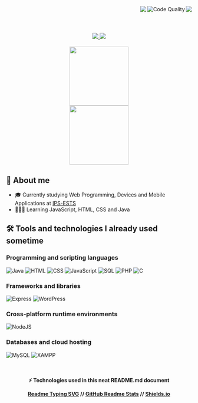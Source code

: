 <!-- Code for Text and Badges -->

<div align="center">
  <img align="right" src="https://pageview.vercel.app/?github_user=hoycode" />
  <img align="right" src="https://img.shields.io/badge/code%20quality-A%20for%20effort-success" alt="Code Quality" />
  <img align="right" src="https://readme-typing-svg.herokuapp.com?font=Secular+One&size=25&duration=2500&color=61A3DA&background=419CFF00&center=true&vCenter=true&lines=Hello+World!+%F0%9F%8C%8E;My+name+is+Mauro;Nice+to+meet+you!;Lets+code+%F0%9F%92%BB"/>
</div>

<br>
<h1></h1>
<br/>

<!-- Code for Social Media Links -->

<div align="center">
  <a href="https://www.linkedin.com/in/mauro-amaro/" target="_blank">
    <img src="https://img.shields.io/badge/»-LinkedIn-%230077B5?style=for-the-badge&logo=linkedin&logoColor=white&color=black" target="_blank">
  </a>
  <a href="https://discord.com/users/319496198274940929" target="_blank">
   <img src="https://img.shields.io/badge/»-Discord-7289DA?style=for-the-badge&logo=discord&logoColor=white&color=black" target="_blank">
  </a> 
</div>

<br/>

<div align="center">
  <!-- Stats -->
  <img height="160px" style="margin: 1px 0px 0px 0px;" src="https://github-readme-stats.vercel.app/api?username=hoycode&show_icons=true&theme=tokyonight&show_icons=true" />
 <br>
  <!-- Programming Languages -->
  <img height="160px" src="https://github-readme-stats.vercel.app/api/top-langs/?username=hoycode&layout=compact&hide=dockerfile,shell&langs_count=7&theme=tokyonight" />
</div>

<!-- About me code -->

## 📝 About me

-  🎓 Currently studying Web Programming, Devices and Mobile Applications at [IPS-ESTS](https://www.estsetubal.ips.pt/)
-  👨🏻‍💻 Learning JavaScript, HTML, CSS and Java

<!-- Programming Languages and Tools code -->

## 🛠️ Tools and technologies I already used sometime

### Programming and scripting languages

<p>
    <img alt="Java" src="https://img.shields.io/badge/»-Java-007396?logo=java&logoColor=white&color=FA8072">
    <img alt="HTML" src="https://img.shields.io/badge/»-HTML-E34F26?logo=html5&logoColor=white&color=FA8072">
    <img alt="CSS" src="https://img.shields.io/badge/»-CSS-1572B6?logo=css3&logoColor=white&color=FA8072">
    <img alt="JavaScript" src="https://img.shields.io/badge/»-JavaScript-F7DF1E?logo=javascript&logoColor=white&color=FA8072">
    <img alt="SQL" src="https://custom-icon-badges.herokuapp.com/badge/»-SQL-003B57?logo=database&logoColor=white&color=FA8072">
    <img alt="PHP" src="https://custom-icon-badges.herokuapp.com/badge/»-PHP-777BB4?logo=php&logoColor=white&color=FA8072">
    <img alt="C" src="https://custom-icon-badges.herokuapp.com/badge/»-C-A8B9CC?logo=c&logoColor=white&color=FA8072">
</p>

### Frameworks and libraries

<p>
    <img alt="Express" src="https://img.shields.io/badge/»-Express-000000?logo=express&logoColor=white&color=D2691E">
    <img alt="WordPress" src="https://img.shields.io/badge/»-Wordpress-21759B?logo=wordpress&logoColor=white&color=D2691E">
</p>

### Cross-platform runtime environments

<p>
    <img alt="NodeJS" src="https://img.shields.io/badge/»-Node.js-339933?logo=Node.js&logoColor=white&color=4169E1">
</p>

### Databases and cloud hosting

<p>
    <img alt="MySQL" src="https://img.shields.io/badge/»-MySQL-00f?logo=mysql&logoColor=white&color=DAA520">
    <img alt="XAMPP" src ="https://img.shields.io/badge/»-XAMPP-FB7A24?logo=xampp&logoColor=white&color=DAA520">
</p>

<br>

<!-- Techologies used -->

<div align="center">
  <h4>
    ⚡ Technologies used in this neat README.md document<p></p>
    <a href="https://github.com/DenverCoder1/readme-typing-svg" target="_blank">Readme Typing SVG</a> // 
    <a href="https://github.com/anuraghazra/github-readme-stats" target="_blank">GitHub Readme Stats</a> //
    <!-- <a href="https://github.com/PiyushSuthar/github-readme-quotes" target="_blank">Github Readme Quotes</a> // -->
    <a href="https://shields.io/" target="_blank">Shields.io</a>
   </h4>
</div>

